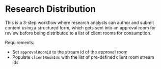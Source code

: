 # Research Distribution 
This is a 3-step workflow where research analysts can author and submit content using a structured form, which gets sent into an approval room for review before being distributed to a list of client rooms for consumption.

Requirements:
- Set `approvalRoomId` to the stream id of the approval room
- Populate `clientRoomIds` with the list of pre-defined client room stream ids
